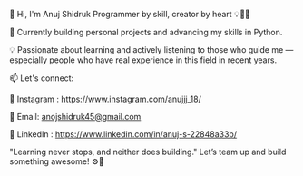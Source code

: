 👋 Hi, I'm Anuj Shidruk Programmer by skill, creator by heart 💡👨‍💻

🚀 Currently building personal projects and advancing my skills in Python.

💡 Passionate about learning and actively listening to those who guide me — especially people who have real experience in this field in recent years.

📫 Let's connect:

📱 Instagram : https://www.instagram.com/anujjj_18/

📧 Email: anojshidruk45@gmail.com

🔗 LinkedIn : https://www.linkedin.com/in/anuj-s-22848a33b/

"Learning never stops, and neither does building." Let’s team up and build something awesome! ⚙️🤝
